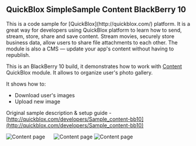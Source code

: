 <h2> QuickBlox SimpleSample Content BlackBerry 10</h2>
This is a code sample for [QuickBlox](http://quickblox.com/) platform. It is a great way for developers using QuickBlox platform to learn how to send, stream, store, share and save content. Stream movies, securely store business data, allow users to share file attachments to each other. The module is also a CMS — update your app's content without having to republish.

This is an BlackBerry 10 build, it demonstrates how to work with [Content](http://quickblox.com/developers/Content) QuickBlox module.
It allows to organize user's photo gallery. 

It shows how to:
<ul>
<li> Download user's images</li>
<li> Upload new image </li>
</ul>

Original sample description & setup guide - [http://quickblox.com/developers/Sample_content-bb10](http://quickblox.com/developers/Sample_content-bb10)

![Content page](http://files.quickblox.com/Sample_content_bb10_1.png) &nbsp;&nbsp;&nbsp;&nbsp; ![Content page](http://files.quickblox.com/Sample_content_bb10_2.png)
![Content page](http://files.quickblox.com/Sample_content_bb10_3.png)